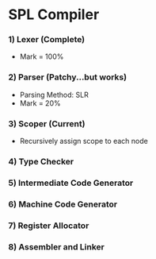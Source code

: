 # SPL Compiler
### 1) Lexer (Complete)
  * Mark = 100%
### 2) Parser (Patchy...but works)
  * Parsing Method: SLR
  * Mark = 20%
### 3) Scoper (Current)
  * Recursively assign scope to each node
### 4) Type Checker
### 5) Intermediate Code Generator
### 6) Machine Code Generator
### 7) Register Allocator
### 8) Assembler and Linker
